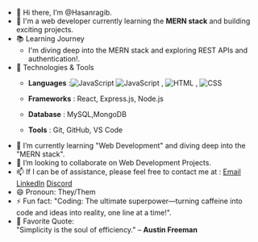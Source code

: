 - 👋 Hi there, I’m @Hasanragib.
- 👀 I'm a web developer currently learning the **MERN stack** and building exciting projects.
- 📚 Learning Journey  
     - I'm diving deep into the MERN stack and exploring REST APIs and authentication!. 
- 🚀 Technologies & Tools  
    -  **Languages** :![JavaScript](https://img.shields.io/badge/JavaScript-%F0%9F%92%BB-yellow?logo=javascript)
 ![JavaScript](https://img.shields.io/badge/JavaScript-yellow)
 , ![HTML](https://img.shields.io/badge/HTML-orange)
, ![CSS](https://img.shields.io/badge/CSS-blue)
  
    -  **Frameworks** : React, Express.js, Node.js 
    -  **Database** : MySQL,MongoDB  
    -  **Tools** : Git, GitHub, VS Code 
- 🌱 I’m currently learning "Web Development" and diving deep into the "MERN stack".
- 💞️ I’m looking to collaborate on Web Development Projects.
- 📫 If I can be of assistance, please feel free to contact me at :
      [Email](hragib1@gmail.com,hragib@outlook.com)
      [LinkedIn](linkedin.com/in/ragib-hasan-7467b32a8)
      [Discord](https://discord.com/users/ragibhasan__)
- 😄 Pronoun: They/Them
- ⚡ Fun fact:
      "Coding: The ultimate superpower—turning caffeine into code and ideas into reality, one line at a time!".
- 💬 Favorite Quote:  
      "Simplicity is the soul of efficiency." – **Austin Freeman**

<!--- ![JavaScript](https://img.shields.io/badge/JavaScript-FFEA00?style=for-the-badge&logo=javascript&logoColor=black)--->
<!---
Hasanragib/Hasanragib is a ✨ special ✨ repository because its `README.md` (this file) appears on your GitHub profile.
You can click the Preview link to take a look at your changes.
--->
